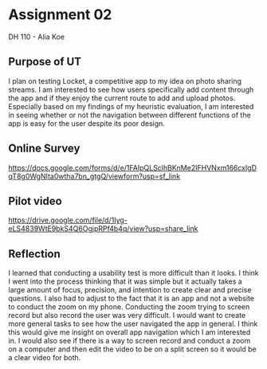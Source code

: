 # Assignment 02

 DH 110 - Alia Koe

## Purpose of UT

I plan on testing Locket, a competitive app to my idea on photo sharing streams. I am interested to see how users specifically add content 
through the app and if they enjoy the current route to add and upload photos.  Especially based on my findings of my heuristic evaluation, 
I am interested in seeing whether or not the navigation between different functions of the app is easy for the user despite its poor design. 

## Online Survey 

https://docs.google.com/forms/d/e/1FAIpQLSclhBKnMe2IFHVNxm166cxIgDqT8g0WgNIta0wtha7bn_gtgQ/viewform?usp=sf_link

## Pilot video 

https://drive.google.com/file/d/1Iyg-eLS4839WtE9bkS4Q6OgjpRPf4b4q/view?usp=share_link

## Reflection 

I learned that conducting a usability test is more difficult than it looks. I think I went into the process thinking that it was simple 
but it actually takes a large amount of focus, precision, and intention to create clear and precise questions. I also had to adjust to 
the fact that it is an app and not a website to conduct the zoom on my phone. Conducting the zoom trying to screen record but also record the
user was very difficult. I would want to create more general tasks to see how the user navigated the app in general. I think this would give 
me insight on overall app navigation which I am interested in. I would also see if there is a way to screen record and conduct a zoom on a computer
and then edit the video to be on a split screen so it would be a clear video for both. 
